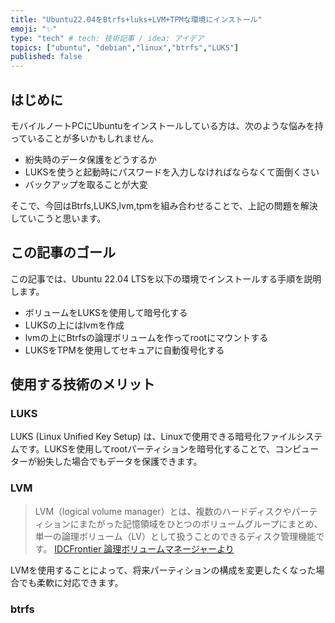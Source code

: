 ```yaml
---
title: "Ubuntu22.04をBtrfs+luks+LVM+TPMな環境にインストール"
emoji: "✨"
type: "tech" # tech: 技術記事 / idea: アイデア
topics: ["ubuntu", "debian","linux","btrfs","LUKS"]
published: false
---
```


## はじめに

モバイルノートPCにUbuntuをインストールしている方は、次のような悩みを持っていることが多いかもしれません。

- 紛失時のデータ保護をどうするか
- LUKSを使うと起動時にパスワードを入力しなければならなくて面倒くさい
- バックアップを取ることが大変

そこで、今回はBtrfs,LUKS,lvm,tpmを組み合わせることで、上記の問題を解決していこうと思います。

## この記事のゴール

この記事では、Ubuntu 22.04 LTSを以下の環境でインストールする手順を説明します。

- ボリュームをLUKSを使用して暗号化する
- LUKSの上にはlvmを作成
- lvmの上にBtrfsの論理ボリュームを作ってrootにマウントする
- LUKSをTPMを使用してセキュアに自動復号化する

## 使用する技術のメリット

### LUKS

LUKS (Linux Unified Key Setup) は、Linuxで使用できる暗号化ファイルシステムです。LUKSを使用してrootパーティションを暗号化することで、コンピューターが紛失した場合でもデータを保護できます。

### LVM

> LVM（logical volume manager）とは、複数のハードディスクやパーティションにまたがった記憶領域をひとつのボリュームグループにまとめ、単一の論理ボリューム（LV）として扱うことのできるディスク管理機能です。
[IDCFrontier 論理ボリュームマネージャーより](https://www.idcf.jp/words/lvm.html)

LVMを使用することによって、将来パーティションの構成を変更したくなった場合でも柔軟に対応できます。

### btrfs
